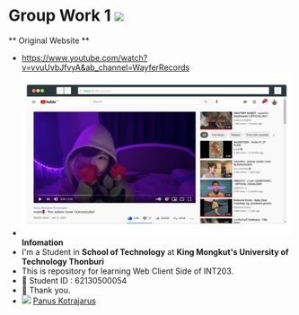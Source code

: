 # Group Work 1 <img src="https://media.giphy.com/media/hvRJCLFzcasrR4ia7z/giphy.gif" width="25px">

** Original Website **
- https://www.youtube.com/watch?v=vvuUvbJfvyA&ab_channel=WayferRecords
- ![Alt text](/62130500054_groupwork_1/images/screenshot-rocks.png?raw=true "Screenshot Youtube Clone")
**Infomation**
- I'm a Student in **School of Technology** at **King Mongkut's University of Technology Thonburi**
- This is repository for learning Web Client Side of INT203.
- 🌱 Student ID : 62130500054
- 💬 Thank you.
- <img height="16px" src="https://cdn.svgporn.com/logos/facebook.svg"> [Panus Kotrajarus](https://web.facebook.com/Panuskhjrs/)
